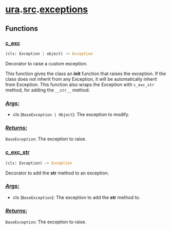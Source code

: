 # **[ura](../index.md).[src](../src.md).[exceptions](exceptions.md)**

## **Functions**

<h3><b><a href="#func-c_exc" id="func-c_exc">c_exc</a></b></h3>

```python
(cls: Exception | object) ‑> Exception
```

Decorator to raise a custom exception.

This function gives the class an __init__ function that raises the exception.
If the class does not inherit from any Exception, it will be automatically inherit from Exception.
This function also wraps the Exception with `c_exc_str` method, for adding the `__str__` method.

<h3><b><i><a href="#func-c_exc-args" id="func-c_exc-args">Args:</a></i></b></h3>

- cls (`BaseException | Object`): The exception to modify.

<h3><b><i><a href="#func-c_exc-returns" id="func-c_exc-returns">Returns:</a></i></b></h3>

`BaseException`: The exception to raise.

<h3><b><a href="#func-c_exc_str" id="func-c_exc_str">c_exc_str</a></b></h3>

```python
(cls: Exception) ‑> Exception
```

Decorator to add the __str__ method to an exception.

<h3><b><i><a href="#func-c_exc_str-args" id="func-c_exc_str-args">Args:</a></i></b></h3>

- cls (`BaseException`): The exception to add the __str__ method to.

<h3><b><i><a href="#func-c_exc_str-returns" id="func-c_exc_str-returns">Returns:</a></i></b></h3>

`BaseException`: The exception to raise.
